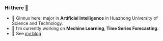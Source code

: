 ### Hi there 👋
- 💬 Ginnux here, major in **Artificial Intelligence** in Huazhong University of Science and Technology.
- 🔭 I’m currently working on **Mechine Learning**, **Time Series Forecasting**.
- 🌱 See [my blog](https://ginnux.top)

<!--
**ginnux/ginnux** is a ✨ _special_ ✨ repository because its `README.md` (this file) appears on your GitHub profile.

Here are some ideas to get you started:

- 🔭 I’m currently working on ...
- 🌱 I’m currently learning ...
- 👯 I’m looking to collaborate on ...
- 🤔 I’m looking for help with ...
- 💬 Ask me about ...
- 📫 How to reach me: ...
- 😄 Pronouns: ...
- ⚡ Fun fact: ...
-->
